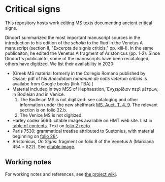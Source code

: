 # Critical signs

This repository hosts work editing MS texts documenting ancient critical signs.

Dindorf summarized the most important manuscript sources in the introduction to his edition of the *scholia* to the *Iliad* in the Venetus A manuscript  (section II, "Excerpta de signis criticis," pp. xlii-l). In the same publicaiton, he edited the Venetus A fragment of Aristonicus (pp. 1-2).  Since Dindorf's publicaiotn, some of the manuscripts have been recataloged; others have digitized.  We list their availability in 2020:



- (Greek MS material formerly in the Collegio Romano published by Ossan; pdf of his *Anecdotum romanum de notis veterum criticis* is availabe from Google books [link TBA] )
- Material included in two MSS of Hephaestion, Ἐγχειρίδιον περὶ μέτρων, in Bodleian and in Venice.  
    1. The Bodleian MS is not digitized:  see cataloging and other information under the new shelfmark [MS. Auct. T. 4. 9](https://medieval.bodleian.ox.ac.uk/catalog/manuscript_829).  The relevant section is on folio 32.b.
    2. The Venice MS is not digitized.
- Harley codex 5693: citable images available on HMT web site.  List in [table of contents](http://www.homermultitext.org/ict2/?urn=urn:cite2:citebl:harley5693imgs.v1:f001v@0.2513,0.3830,0.4912,0.02456).  Text on [folio 2 recto](http://www.homermultitext.org/ict2/?urn=urn:cite2:citebl:harley5693imgs.v1:f002r).
- Paris 7530: grammatical treatise attributed to Suetonius, with material beginning on [folio 28r](http://www.homermultitext.org/ict2/?urn=urn:cite2:citegallica:bnflat7530imgs.v1:bnf_lat_7530_img71).
- Aristonicus, *On Signs*: fragment on folio 8 of the Venetus A (Marciana 454 = 822). See [citable image](http://www.homermultitext.org/ict2/?urn=urn:cite2:hmt:vaimg.2017a:VA008RN_0009).


## Working notes

For working notes and references, see [the project wiki](https://github.com/hmteditors/criticalsigns/wiki).
